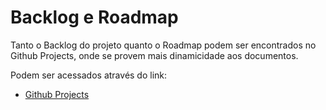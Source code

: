 # Backlog e Roadmap

Tanto o Backlog do projeto quanto o Roadmap podem ser encontrados no Github Projects, onde se provem mais dinamicidade aos documentos.

Podem ser acessados através do link:

- [Github Projects](https://github.com/orgs/fga-eps-mds/projects/9)
